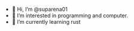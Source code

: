 - 👋 Hi, I’m @suparena01
- 👀 I’m interested in programming and computer.
- 🌱 I’m currently learning rust

